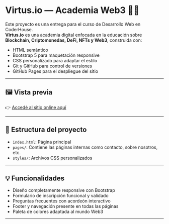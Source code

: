 # Virtus.io — Academia Web3 🧠🚀

Este proyecto es una entrega para el curso de Desarrollo Web en CoderHouse.  
**Virtus.io** es una academia digital enfocada en la educación sobre **Blockchain, Criptomonedas, DeFi, NFTs y Web3**, construida con:

- HTML semántico
- Bootstrap 5 para maquetación responsive
- CSS personalizado para adaptar el estilo
- Git y GitHub para control de versiones
- GitHub Pages para el despliegue del sitio

---

## 🖼️ Vista previa

👉 [Accedé al sitio online aquí](https://hsc2121.github.io/repo-coder/)
 
---

## 📁 Estructura del proyecto

- `index.html`: Página principal
- `pages/`: Contiene las páginas internas como contacto, sobre nosotros, etc.
- `styles/`: Archivos CSS personalizados


---

## 💡 Funcionalidades

- Diseño completamente responsive con Bootstrap
- Formulario de inscripción funcional y validado
- Preguntas frecuentes con acordeón interactivo
- Footer y navegación presente en todas las páginas
- Paleta de colores adaptada al mundo Web3

---
